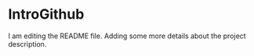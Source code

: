 # IntroGithub
I am editing the README file. Adding some more details about the project description.
